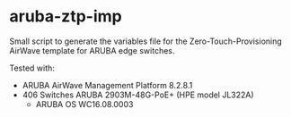 # aruba-ztp-imp


Small script to generate the variables file for the Zero-Touch-Provisioning AirWave template for ARUBA edge switches.


Tested with:


* ARUBA AirWave Management Platform 8.2.8.1
* 406 Switches ARUBA 2903M-48G-PoE+ (HPE model JL322A)
    * ARUBA OS WC16.08.0003
